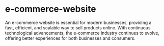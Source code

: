 # e-commerce-website
An e-commerce website is essential for modern businesses, providing a fast, efficient, and scalable way to sell products online. With continuous technological advancements, the e-commerce industry continues to evolve, offering better experiences for both businesses and consumers.
